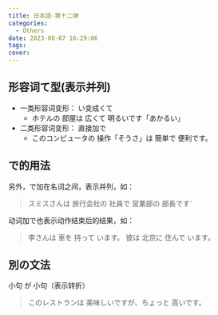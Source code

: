 ```yaml
---
title: 日本語-第十二弾
categories:
  - Others
date: 2023-08-07 16:29:06
tags:
cover:
---
```


## 形容词て型(表示并列)

- 一类形容词变形：  い变成くて
  - ホテルの  部屋は  広くて  明るいです「あかるい」
- 二类形容词变形：  直接加で
  - このコンピュータの  操作「そうさ」は  簡単で  便利です。

## で的用法

另外，で加在名词之间，表示并列，如：
> スミスさんは  旅行会社の  社員で  営業部の  部長です`

动词加で也表示动作结束后的结果，如：
> 李さんは  車を  持って  います。
> 彼は  北京に  住んで  います。

## 別の文法

小句  が  小句（表示转折）
> このレストランは  美味しいですが、ちょっと  高いです。
